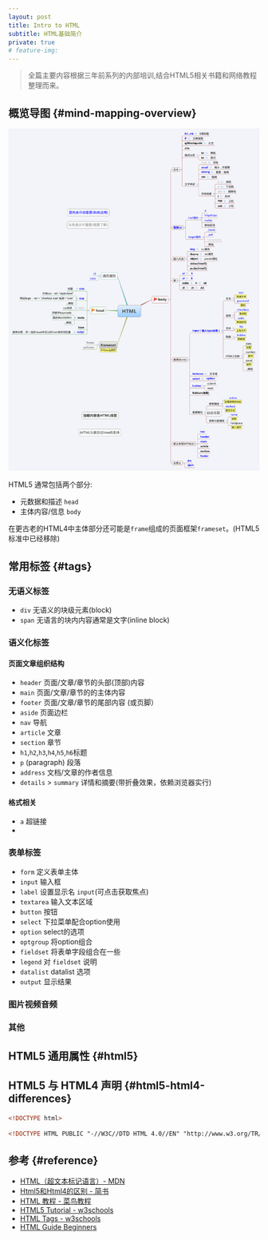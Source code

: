 ```yaml
---
layout: post
title: Intro to HTML
subtitle: HTML基础简介
private: true
# feature-img: 
---
```


> 全篇主要内容根据三年前系列的内部培训,结合HTML5相关书籍和网络教程整理而来。


## 概览导图                 {#mind-mapping-overview}

![](/assets/img/html-intro/html.png)

HTML5 通常包括两个部分:
* 元数据和描述 `head`
* 主体内容/信息 `body`

在更古老的HTML4中主体部分还可能是`frame`组成的页面框架`frameset`。(HTML5 标准中已经移除)


## 常用标签               {#tags}

### 无语义标签
* `div` 无语义的块级元素(block)
* `span` 无语言的块内内容通常是文字(inline block)

### 语义化标签

#### 页面文章组织结构

* `header` 页面/文章/章节的头部(顶部)内容
* `main` 页面/文章/章节的的主体内容
* `footer` 页面/文章/章节的尾部内容 (或页脚）
* `aside` 页面边栏
* `nav` 导航
* `article` 文章
* `section` 章节
* `h1`,`h2`,`h3`,`h4`,`h5`,`h6`标题
* `p` (paragraph) 段落
* `address` 文档/文章的作者信息
* `details` > `summary` 详情和摘要(带折叠效果，依赖浏览器实行) 

#### 格式相关

* `a` 超链接
* ` `


### 表单标签

* `form`	定义表单主体
* `input`	输入框
* `label`	设置显示名 `input`(可点击获取焦点)
* `textarea` 输入文本区域
* `button`	按钮
* `select`	下拉菜单配合option使用
* `option`	select的选项
* `optgroup` 将option组合
* `fieldset` 将表单字段组合在一些
* `legend`  对 `fieldset` 说明
* `datalist`	datalist 选项
* `output`	显示结果

### 图片视频音频


### 其他


## HTML5 通用属性         {#html5}

## HTML5 与 HTML4 声明        {#html5-html4-differences}

```html
<!DOCTYPE html>
```

```html
<!DOCTYPE HTML PUBLIC "-//W3C//DTD HTML 4.0//EN" "http://www.w3.org/TR/REC-html40/strict.dtd">
```

## 参考                   {#reference}

* [HTML（超文本标记语言）- MDN](https://developer.mozilla.org/zh-CN/docs/Web/HTML)
* [Html5和Html4的区别 - 简书](https://www.jianshu.com/p/5dbc711331e2)
* [HTML 教程 - 菜鸟教程](http://www.runoob.com/html/html-tutorial.html)
* [HTML5 Tutorial - w3schools](https://www.w3schools.com/html/)
* [HTML Tags - w3schools](https://www.w3schools.com/tags/ref_byfunc.asp)
* [HTML Guide Beginners](https://www.websiteplanet.com/blog/html-guide-beginners/)
